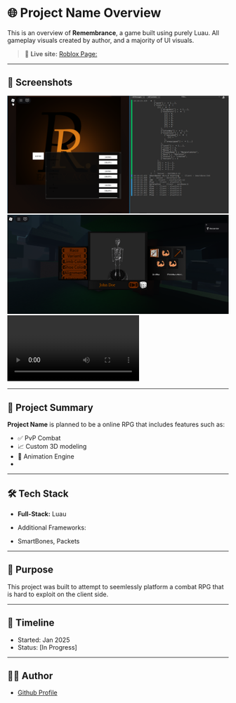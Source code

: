 # 🌐 Project Name Overview

This is an overview of **Remembrance**, a game built using purely Luau. All gameplay visuals created by author, and a majority of UI visuals.

> 🚀 **Live site:** [Roblox Page:](https://www.roblox.com/games/131450869711405/)

---

## 📸 Screenshots

![Login](loginMenu.png)
![Character Creation](characterCreation.png)
![Short Gameplay](https://github.com/KingToxic/remembrance-overview/blob/main/upload.mp4)

---

## 📝 Project Summary

**Project Name** is planned to be a online RPG that includes features such as:

- ✅ PvP Combat
- 📈 Custom 3D modeling
- 🔐 Animation Engine
- 

---

## 🛠 Tech Stack

- **Full-Stack:** Luau

- Additional Frameworks:
* SmartBones, Packets

---

## 🎯 Purpose

This project was built to attempt to seemlessly platform a combat RPG that is hard to exploit on the client side.

---

## 📅 Timeline

- Started: Jan 2025
- Status: [In Progress]

---

## 🙋‍♂️ Author

- [Github Profile](https://github.com/KingToxic)

